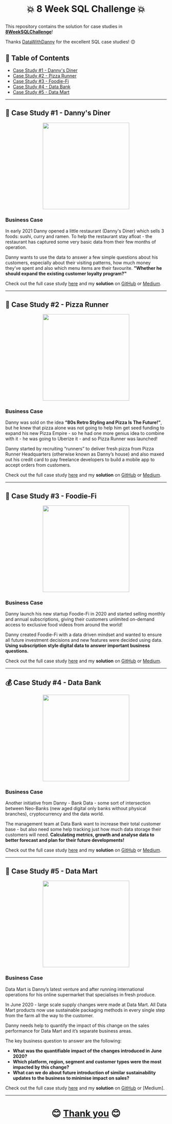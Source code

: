 # <p align="center" style="margin-top: 0px;">💥 8 Week SQL Challenge 💥

This repository contains the solution for case studies in **[8WeekSQLChallenge](https://8weeksqlchallenge.com)**!

Thanks [DataWithDanny](https://github.com/DataWithDanny) for the excellent SQL case studies! 😊 
  
## 🧾 Table of Contents
- [Case Study #1 - Danny's Diner](#-case-study-1---dannys-diner)
- [Case Study #2 - Pizza Runner](#-case-study-2---pizza-runner)
- [Case Study #3 - Foodie-Fi](#-case-study-3---foodie-fi)
- [Case Study #4 - Data Bank](#-case-study-4---data-bank)
- [Case Study #5 - Data Mart](#-case-study-5---data-mart)

***

## 🍜 Case Study #1 - Danny's Diner 
<p align="center" style="margin-bottom: 0px !important;">
  <img src="https://user-images.githubusercontent.com/43850912/143439678-6e4474a8-abbe-4914-8f7d-fcfaa6371a2b.png" width="270" height="270">

### Business Case
In early 2021 Danny opened a little restaurant (Danny's Diner) which sells 3 foods: sushi, curry and ramen.
To help the restaurant stay afloat - the restaurant has captured some very basic data from their few months of operation.

Danny wants to use the data to answer a few simple questions about his customers, especially about their visiting patterns, how much money they’ve spent and also which menu items are their favourite.
  **"Whether he should expand the existing customer loyalty program?"**

Check out the full case study [here](https://8weeksqlchallenge.com/case-study-1/) and my **solution** on [GitHub](https://github.com/hydaai/8-Week-SQL-Challenge/tree/main/Case%20Study%20%231%20-%20Danny's%20Diner) or [Medium](https://medium.com/@ai.z.hida/8-week-sql-challenge-1-dannys-diner-9a6e54e023ab).

***

## 🍕 Case Study #2 - Pizza Runner 
<p align="center" style="margin-bottom: 0px !important;">
  <img src="https://user-images.githubusercontent.com/43850912/143774959-a4438572-95bd-451b-8b53-cb77581698c8.png" width="270" height="270">

### Business Case
Danny was sold on the idea **“80s Retro Styling and Pizza Is The Future!”**, 
  but he knew that pizza alone was not going to help him get seed funding to expand his new Pizza Empire - 
  so he had one more genius idea to combine with it - he was going to Uberize it - and so Pizza Runner was launched!

Danny started by recruiting “runners” to deliver fresh pizza from Pizza Runner Headquarters (otherwise known as Danny’s house) 
  and also maxed out his credit card to pay freelance developers to build a mobile app to accept orders from customers.

Check out the full case study [here](https://8weeksqlchallenge.com/case-study-2/) and my **solution** on [GitHub](https://github.com/hydaai/8-Week-SQL-Challenge/tree/main/Case%20Study%20%232%20-%20Pizza%20Runner) or [Medium](https://medium.com/@ai.z.hida/8-week-sql-challenge-2-pizza-runner-f0e0c7f5e918).

***

## 🥑 Case Study #3 - Foodie-Fi 
 <p align="center" style="margin-bottom: 0px !important;">
  <img src="https://user-images.githubusercontent.com/43850912/143991760-d160dbfd-14c3-40c8-8c1a-823716f6ef8e.png" width="270" height="270">

### Business Case
  
Danny launch his new startup Foodie-Fi in 2020 and started selling monthly and annual subscriptions, 
	giving their customers unlimited on-demand access to exclusive food videos from around the world!

Danny created Foodie-Fi with a data driven mindset and wanted to ensure all future investment decisions and new features were decided using data. 
	**Using subscription style digital data to answer important business questions.**

Check out the full case study [here](https://8weeksqlchallenge.com/case-study-3/) and my **solution** on [GitHub](https://github.com/hydaai/8-Week-SQL-Challenge/tree/main/Case%20Study%20%233%20-%20Foodie-Fi) or [Medium](https://medium.com/@ai.z.hida/8-week-sql-challenge-3-foodie-fi-f6d3aec2761b).

***

## 💰 Case Study #4 - Data Bank
 <p align="center" style="margin-bottom: 0px !important;">
  <img src="https://user-images.githubusercontent.com/43850912/144242375-fa0e601d-ef17-467d-ac70-282a26a2e181.png" width="270" height="270">

### Business Case
  
Another initiative from Danny - Bank Data - some sort of intersection between Neo-Banks 
  (new aged digital only banks without physical branches), cryptocurrency and the data world.

The management team at Data Bank want to increase their total customer base - but also need some help tracking just how much data storage their customers will need.
  **Calculating metrics, growth and analyse data to better forecast and plan for their future developments!**

Check out the full case study [here](https://8weeksqlchallenge.com/case-study-4/) and my **solution** on [GitHub](https://github.com/hydaai/8-Week-SQL-Challenge/tree/main/Case%20Study%20%234%20-%20Data%20Bank) or [Medium](https://medium.com/@ai.z.hida/8-week-sql-challenge-4-data-bank-ced02ed8e35f).

***

## 🛒 Case Study #5 - Data Mart 
 <p align="center" style="margin-bottom: 0px !important;">
  <img src="https://user-images.githubusercontent.com/43850912/145499478-0f201e04-500c-4c2b-8c2c-06f5f4541529.png" width="270" height="270">

### Business Case
  
Data Mart is Danny’s latest venture and after running international operations for his online supermarket that specialises in fresh produce.

In June 2020 - large scale supply changes were made at Data Mart.
  All Data Mart products now use sustainable packaging methods in every single step from the farm all the way to the customer.

Danny needs help to quantify the impact of this change on the sales performance for Data Mart and it’s separate business areas.

The key business question to answer are the following:
- **What was the quantifiable impact of the changes introduced in June 2020?**
- **Which platform, region, segment and customer types were the most impacted by this change?**
- **What can we do about future introduction of similar sustainability updates to the business to minimise impact on sales?**

Check out the full case study [here](https://8weeksqlchallenge.com/case-study-5/) and my **solution** on [GitHub](https://github.com/hydaai/8-Week-SQL-Challenge/tree/main/Case%20Study%20%235%20-%20Data%20Mart) or [Medium].

***

# <p align="center" style="margin-top: 0px;"> 😊 [Thank you](#-8-week-sql-challenge-) 😊
